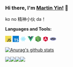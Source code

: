 ### Hi there, I'm [Martin Yin!](https://github.com/martin-yin) 👋

ko no 精神小伙 da！

**Languages and Tools:**  

<code><img height="20" src="https://raw.githubusercontent.com/github/explore/80688e429a7d4ef2fca1e82350fe8e3517d3494d/topics/javascript/javascript.png"></code>
<code><img height="20" src="https://raw.githubusercontent.com/github/explore/80688e429a7d4ef2fca1e82350fe8e3517d3494d/topics/typescript/typescript.png"></code>
<code><img height="20" src="https://raw.githubusercontent.com/github/explore/80688e429a7d4ef2fca1e82350fe8e3517d3494d/topics/react/react.png"></code>
<code><img height="20" src="https://raw.githubusercontent.com/github/explore/80688e429a7d4ef2fca1e82350fe8e3517d3494d/topics/vue/vue.png"></code>
<code><img height="20" src="https://raw.githubusercontent.com/github/explore/80688e429a7d4ef2fca1e82350fe8e3517d3494d/topics/nodejs/nodejs.png"></code>
<code><img height="20" src="https://raw.githubusercontent.com/github/explore/80688e429a7d4ef2fca1e82350fe8e3517d3494d/topics/angular/angular.png"></code>
<code><img height="20" src="https://raw.githubusercontent.com/github/explore/80688e429a7d4ef2fca1e82350fe8e3517d3494d/topics/php/php.png"></code>


[![Anurag's github stats](https://github-readme-stats.anuraghazra1.vercel.app/api?username=martin-yin&show_icons=true&title_color=fff&icon_color=79ff97&text_color=9f9f9f&bg_color=151515)](https://github.com/anuraghazra/github-readme-stats)


<a href="https://github.com/martin-yin/dogeye-movie">
  <!-- Change the `github-readme-stats.anuraghazra1.vercel.app` to `github-readme-stats.vercel.app`  -->
  <img align="left" src="https://github-readme-stats.anuraghazra1.vercel.app/api/pin/?username=martin-yin&repo=dogeye-movie&title_color=fff&icon_color=79ff97&text_color=9f9f9f&bg_color=151515" />
</a>

<a href="https://github.com/martin-yin/pipi-dinosaur">
  <!-- Change the `github-readme-stats.anuraghazra1.vercel.app` to `github-readme-stats.vercel.app`  -->
  <img align="left" src="https://github-readme-stats.anuraghazra1.vercel.app/api/pin/?username=martin-yin&repo=pipi-dinosaur&title_color=fff&icon_color=79ff97&text_color=9f9f9f&bg_color=151515" />
</a>
<a href="https://github.com/martin-yin/pipi-dinosaur">
  <!-- Change the `github-readme-stats.anuraghazra1.vercel.app` to `github-readme-stats.vercel.app`  -->
  <img align="left" src="https://github-readme-stats.anuraghazra1.vercel.app/api/pin/?username=martin-yin&repo=pipi-dinosaur-tool&title_color=fff&icon_color=79ff97&text_color=9f9f9f&bg_color=151515" />
</a>

<a href="https://github.com/martin-yin/galaxy_pay">
  <!-- Change the `github-readme-stats.anuraghazra1.vercel.app` to `github-readme-stats.vercel.app`  -->
  <img align="left" src="https://github-readme-stats.anuraghazra1.vercel.app/api/pin/?username=martin-yin&repo=galaxy_pay&title_color=fff&icon_color=79ff97&text_color=9f9f9f&bg_color=151515" />
</a>

